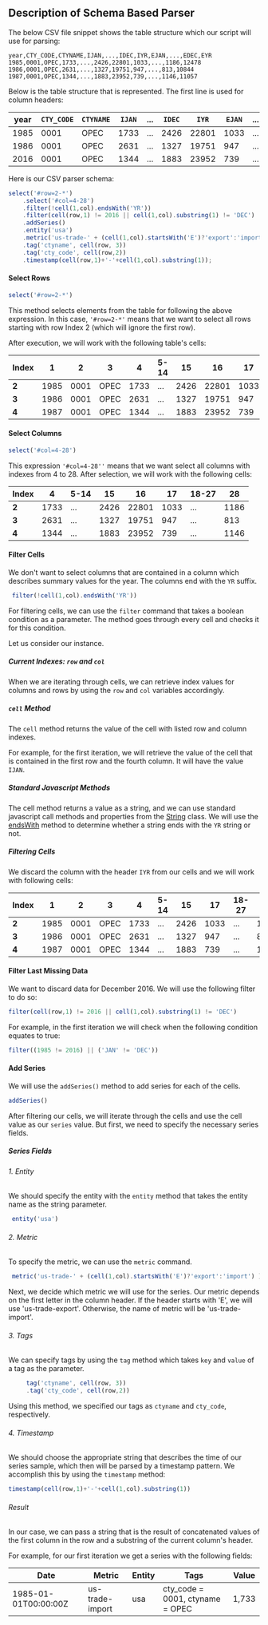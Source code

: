 ## Description of Schema Based Parser

The below CSV file snippet shows the table structure which our script will use for parsing:

```csv
year,CTY_CODE,CTYNAME,IJAN,...,IDEC,IYR,EJAN,...,EDEC,EYR
1985,0001,OPEC,1733,...,2426,22801,1033,...,1186,12478
1986,0001,OPEC,2631,...,1327,19751,947,...,813,10844
1987,0001,OPEC,1344,...,1883,23952,739,...,1146,11057
```

Below is the table structure that is represented. The first line is used for column headers:

| year | `CTY_CODE` | `CTYNAME` | `IJAN` | ... | `IDEC` | `IYR`   | `EJAN` | ... | `EDEC` | `EYR`   | 
|------|----------|---------|------|-----|------|-------|------|-----|------|-------| 
| 1985 | 0001     | OPEC    | 1733 | ... | 2426 | 22801 | 1033 | ... | 1186 | 12478 | 
| 1986 | 0001     | OPEC    | 2631 | ... | 1327 | 19751 | 947  | ... | 813  | 10844 | 
| 2016 | 0001     | OPEC    | 1344 | ... | 1883 | 23952 | 739  | ... | 1146 | 11057 | 

Here is our CSV parser schema:
 
```javascript
select('#row=2-*')
    .select('#col=4-28')
    .filter(!cell(1,col).endsWith('YR'))
    .filter(cell(row,1) != 2016 || cell(1,col).substring(1) != 'DEC')
    .addSeries()
    .entity('usa')
    .metric('us-trade-' + (cell(1,col).startsWith('E')?'export':'import') )
    .tag('ctyname', cell(row, 3))
    .tag('cty_code', cell(row,2))
    .timestamp(cell(row,1)+'-'+cell(1,col).substring(1));
```

#### Select Rows

```javascript
select('#row=2-*')
```

This method selects elements from the table for following the above expression.
In this case, `'#row=2-*'`  means that we want to select all rows starting with row Index 2 (which will ignore the first row).

After execution, we will work with the following table's cells:

|  Index | 1   | 2    | 3    | 4    |5-14 | 15   | 16    | 17   |18-27|   28|  29   | 
|------|------|------|------|------|-----|------|-------|------|-----|------|-------| 
| **2** | 1985 | 0001 | OPEC | 1733 | ... | 2426 | 22801 | 1033 | ... | 1186 | 12478 | 
| **3** | 1986 | 0001 | OPEC | 2631 | ... | 1327 | 19751 | 947  | ... | 813  | 10844 | 
| **4** | 1987 | 0001 | OPEC | 1344 | ... | 1883 | 23952 | 739  | ... | 1146 | 11057 |
 
#### Select Columns  
 
 ```javascript
 select('#col=4-28')
 ```
 
This expression `'#col=4-28''` means that we want select all columns with indexes from 4 to 28. After selection, we will work with the following cells:

|  Index | 4    |5-14 | 15   | 16    | 17   |18-27|   28 |
|-------|-------|-----|------|-------|------|-----|------|
| **2** |  1733 | ... | 2426 | 22801 | 1033 | ... | 1186 | 
| **3** |  2631 | ... | 1327 | 19751 | 947  | ... | 813  |  
| **4** |  1344 | ... | 1883 | 23952 | 739  | ... | 1146 |
 
#### Filter Cells

We don't want to select columns that are contained in a column which describes summary values for the year. The columns end with the `YR` suffix.

```javascript
 filter(!cell(1,col).endsWith('YR'))
```

For filtering cells, we can use the `filter` command that takes a boolean condition as a parameter. The method goes through every cell and checks it for this condition.

Let us consider our instance. 

##### Current Indexes: `row` and `col`
When we are iterating through cells, we can retrieve index values for columns and rows by using the `row` and `col` variables accordingly.

##### `cell` Method 
The `cell` method returns the value of the cell with listed row and column indexes.

For example, for the first iteration, we will retrieve the value of the cell that is contained in the first row and the fourth column. It will have the value `IJAN`.

##### Standard Javascript Methods 
The cell method returns a value as a string, and we can use standard javascript call methods and properties from the [String](https://developer.mozilla.org/en-US/docs/Web/JavaScript/Reference/Global_Objects/String) class.
We will use the [endsWith](https://developer.mozilla.org/en-US/docs/Web/JavaScript/Reference/Global_Objects/String) method to determine whether a string ends with the `YR` string or not.

##### Filtering Cells
We discard the column with the header `IYR` from our cells and we will work with following cells:

|  Index | 1   | 2    | 3    | 4    |5-14 | 15  | 17   |18-27|   28  | 
|------|------|------|------|------|-----|------|------|-----|-------|
| **2** | 1985 | 0001 | OPEC | 1733 | ... | 2426 | 1033 | ... | 1186 | 
| **3** | 1986 | 0001 | OPEC | 2631 | ... | 1327 | 947  | ... | 813  | 
| **4** | 1987 | 0001 | OPEC | 1344 | ... | 1883 | 739  | ... | 1146 |


#### Filter Last Missing Data

We want to discard data for December 2016. We will use the following filter to do so:

```javascript
filter(cell(row,1) != 2016 || cell(1,col).substring(1) != 'DEC')
```

For example, in the first iteration we will check when the following condition equates to true: 

```javascript
filter((1985 != 2016) || ('JAN' != 'DEC'))
```

#### Add Series 

We will use the `addSeries()` method to add series for each of the cells.

```javascript
addSeries()
```

After filtering our cells, we will iterate through the cells and use the cell value as our `series` value. But first, we need to specify the necessary series fields.

##### Series Fields
###### 1.  Entity
    
   We should specify the entity with the `entity` method that takes the entity name as the string parameter. 
   
   ```javascript
    entity('usa')
   ```
    
###### 2.  Metric
   To specify the metric, we can use the `metric` command.
    
   ```javascript
    metric('us-trade-' + (cell(1,col).startsWith('E')?'export':'import') )
   ```
   
   Next, we decide which metric we will use for the series. Our metric depends on the first letter in the column header. If the header starts with 'E', we will use 'us-trade-export'.
   Otherwise, the name of metric will be 'us-trade-import'.

###### 3. Tags
   We can specify tags by using the `tag` method which takes `key` and `value` of a tag as the parameter.
   
   ```javascript
        tag('ctyname', cell(row, 3))
        .tag('cty_code', cell(row,2))
   ```
   
   Using this method, we specified our tags as `ctyname` and `cty_code`, respectively.
        
###### 4. Timestamp
   We should choose the appropriate string that describes the time of our series sample,
   which then will be parsed by a timestamp pattern. We accomplish this by using the `timestamp` method:
   
   ```javascript
   timestamp(cell(row,1)+'-'+cell(1,col).substring(1))
   ```
   
###### Result   
   
   In our case, we can pass a string that is the result of concatenated values of the first column in the row and a substring of the current column's header.
    
   For example, for our first iteration we get a series with the following fields:
 
 
| Date                 | Metric          | Entity | Tags                             | Value | 
|----------------------|-----------------|--------|----------------------------------|-------| 
| 1985-01-01T00:00:00Z | us-trade-import | usa    | cty_code = 0001, ctyname = OPEC  | 1,733 | 



